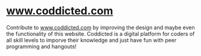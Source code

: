 # www.coddicted.com
Contribute to www.coddicted.com by improving the design and maybe even the functionality of this website. Coddicted is a digital platform for coders of all skill levels to imporve their knowledge and just have fun with peer programming and hangouts!
